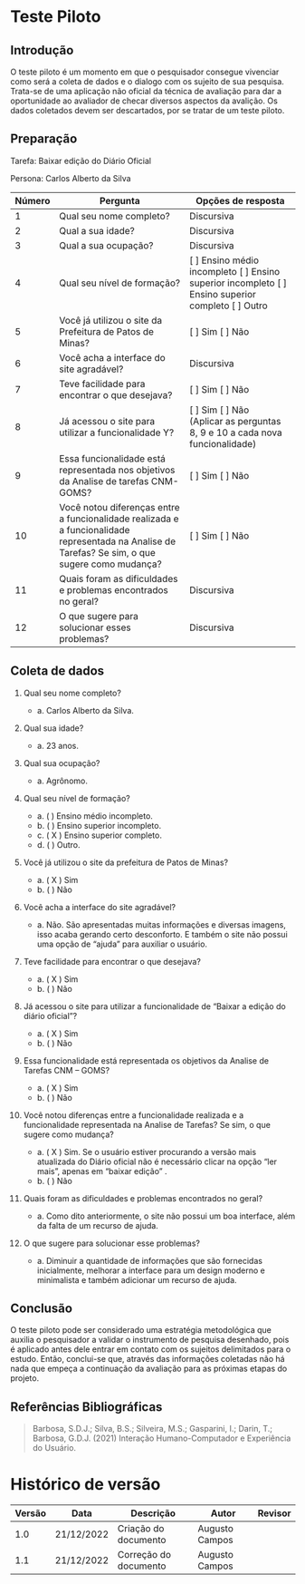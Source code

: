 # Teste Piloto

## Introdução

O teste piloto é um momento em que o pesquisador consegue vivenciar como será a coleta de dados e o dialogo com os sujeito de sua pesquisa. Trata-se de uma aplicação não oficial da técnica de avaliação para dar a oportunidade ao avaliador de checar diversos aspectos da avalição. Os dados coletados devem ser descartados, por se tratar de um teste piloto. 

## Preparação 

Tarefa: Baixar edição do Diário Oficial

Persona: Carlos Alberto da Silva 


| Número | Pergunta                                                                                                                    | Opções de resposta                                                           |
| ------ | --------------------------------------------------------------------------------------------------------------------------- | ---------------------------------------------------------------------------- |
| 1      | Qual seu nome completo?     | Discursiva    |
| 2      | Qual a sua idade?                                                            | Discursiva                                                          |
| 3      | Qual a sua ocupação?       | Discursiva    |
| 4      | Qual seu nível de formação?                                                             | [ ] Ensino médio incompleto [ ] Ensino superior incompleto [ ] Ensino superior completo [ ] Outro                                                         |
| 5      | Você já utilizou o site da Prefeitura de Patos de Minas?                                            | [ ] Sim [ ] Não    |
| 6      | Você acha a interface do site agradável?                                                            | Discursiva                                                          |
| 7      | Teve facilidade para encontrar o que desejava?                                             | [ ] Sim [ ] Não    |
| 8      | Já acessou o site para utilizar a funcionalidade Y?                                            | [ ] Sim [ ] Não<br> (Aplicar as perguntas 8, 9 e 10 a cada nova funcionalidade)    |
| 9      | Essa funcionalidade está representada nos objetivos da Analise de tarefas CNM-GOMS?                                            | [ ] Sim [ ] Não    |
| 10     | Você notou diferenças entre a funcionalidade realizada e a funcionalidade representada na Analise de Tarefas? Se sim, o que sugere como mudança?                                             | [ ] Sim [ ] Não    |
| 11     | Quais foram as dificuldades e problemas encontrados no geral?                                             | Discursiva    |
| 12     | O que sugere para solucionar esses problemas?                                             | Discursiva    |


## Coleta de dados 

1.	Qual seu nome completo? 
    - a.	Carlos Alberto da Silva.

2.	Qual sua idade?
    - a.	23 anos.

3.	Qual sua ocupação? 
    - a.	Agrônomo.

4.	Qual seu nível de formação?
    - a.	( ) Ensino médio incompleto.
    - b.	( ) Ensino superior incompleto.
    - c.	( X ) Ensino superior completo.
    - d.	( ) Outro. 

5.	Você já utilizou o site da prefeitura de Patos de Minas?
    - a.	( X ) Sim
    - b.	( ) Não

6.	Você acha a interface do site agradável?
    - a.	Não. São apresentadas muitas informações e diversas imagens, isso acaba gerando certo desconforto.  E também o site não possui uma opção de “ajuda” para auxiliar o usuário. 

7.	Teve facilidade para encontrar o que desejava? 
    - a.	( X ) Sim
    - b.	( ) Não 

8.	Já acessou o site para utilizar a funcionalidade de “Baixar a edição do diário oficial”?
    - a.	( X ) Sim
    - b.	( ) Não

9. Essa funcionalidade está representada os objetivos da Analise de Tarefas CNM – GOMS? 
    - a. ( X ) Sim
    - b. ( ) Não

10. Você notou diferenças entre a funcionalidade realizada e a funcionalidade representada na Analise de Tarefas? Se sim, o que sugere como mudança? 
    - a. ( X ) Sim. Se o usuário estiver procurando a versão mais atualizada do Diário oficial não é necessário clicar na opção “ler mais”, apenas em “baixar edição” . 
    - b. ( ) Não

11.	Quais foram as dificuldades e problemas encontrados no geral?
    - a.	Como dito anteriormente, o site não possui um boa interface, além da falta de um recurso de ajuda. 

12. O que sugere para solucionar esse problemas?
    - a. Diminuir a quantidade de informações que são fornecidas inicialmente, melhorar a interface para um design moderno e minimalista e também adicionar um recurso de ajuda. 


## Conclusão

O teste piloto pode ser considerado uma estratégia metodológica que auxilia o pesquisador a validar o instrumento de pesquisa desenhado, pois é aplicado antes dele entrar em contato com os sujeitos delimitados para o estudo. Então, conclui-se que, através das informações coletadas não há nada que empeça a continuação da avaliação para as próximas etapas do projeto. 

## Referências Bibliográficas

> Barbosa, S.D.J.; Silva, B.S.; Silveira, M.S.; Gasparini, I.; Darin, T.; Barbosa, G.D.J. (2021) Interação Humano-Computador e Experiência do Usuário.

# Histórico de versão

| Versão | Data       | Descrição                    | Autor              | Revisor             |
| ------ | ---------- | ---------------------------- | ------------------ | ------------------- |
| 1.0    | 21/12/2022 | Criação do documento         | Augusto Campos     |                     |
| 1.1    | 21/12/2022 | Correção do documento        | Augusto Campos     |                     |